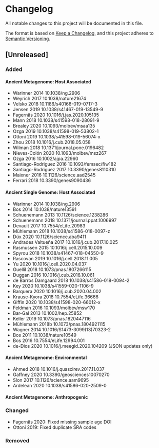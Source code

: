 # Changelog

All notable changes to this project will be documented in this file.

The format is based on [Keep a Changelog](https://keepachangelog.com/en/1.0.0/),
and this project adheres to [Semantic Versioning](https://semver.org/spec/v2.0.0.html).

## [Unreleased]

### Added

#### Ancient Metagenome: Host Associated

- Warinner 2014 10.1038/ng.2906
- Weyrich 2017 10.1038/nature21674
- Velsko 2018 10.1186/s40168-019-0717-3
- Jensen 2019 10.1038/s41467-019-13549-9
- Fagernäs 2020 10.1016/j.jas.2020.105135
- Mann 2018 10.1038/s41598-018-28091-9
- Brealey 2020 10.1093/molbev/msaa135
- Ozga 2019 10.1038/s41598-019-53802-1
- Ottoni 2019 10.1038/s41598-019-56074-x
- Zhou 2018 10.1016/j.cub.2018.05.058
- Wilman 2018 10.1371/journal.pone.0196482
- Nieves-Colón 2020 10.1093/molbev/msz267
- Ozga 2016 10.1002/ajpa.22960
- Santiago-Rodriguez 2016 10.1093/femsec/fiw182
- Santiago-Rodriguez 2017 10.3390/genes8110310
- Maixner 2016 10.1126/science.aad2545
- Ferrari 2018 10.3390/genes9090436

#### Ancient Single Genome: Host Associated

- Warinner 2014 10.1038/ng.2906
- Bos 2014 10.1038/nature13591
- Schuenemann 2013 10.1126/science.1238286
- Schuenemann 2018 10.1371/journal.ppat.1006997
- Devault 2017 10.7554/eLife.20983
- Mühlemann 2018 10.1038/s41586-018-0097-z
- Düx 2020 10.1126/science.aba9411
- Andrades Valtueña 2017 10.1016/j.cub.2017.10.025
- Rasmussen 2015 10.1016/j.cell.2015.10.009
- Spyrou 2018 10.1038/s41467-018-04550-9
- Rascovan 2019 10.1016/j.cell.2018.11.005
- Yu 2020 10.1016/j.cell.2020.04.037
- Guellil 2018 10.1073/pnas.1807266115
- Duggan 2016 10.1016/j.cub.2016.10.061
- de Barros Damgaard 2018 10.1038/s41586-018-0094-2
- Key 2020 10.1038/s41559-020-1106-9
- Barquera 2020 10.1016/j.cub.2020.04.002
- Krause-Kyora 2018 10.7554/eLife.36666
- Giffin 2020 10.1038/s41598-020-66012-x
- Feldman 2016 10.1093/molbev/msw170
- Bar-Gal 2013 10.1002/hep.25852
- Keller 2019 10.1073/pnas.1820447116
- Mühlemann 2018b 10.1073/pnas.1804921115
- Wagner 2014 10.1016/S1473-3099(13)70323-2
- Bos 2011 10.1038/nature10549
- Bos 2016 10.7554/eLife.12994.001
- de-Dios 2020 10.1016/j.meegid.2020.104209 (JSON updates only)

#### Ancient Metagenome: Environmental

- Ahmed 2018 10.1016/j.quascirev.2017.11.037
- Gaffney 2020 10.3390/geosciences10070270
- Slon 2017 10.1126/science.aam9695
- Ardelean 2020 10.1038/s41586-020-2509-0

#### Ancient Metagenome: Anthropogenic

### Changed

- Fagernäs 2020: Fixed missing sample age DOI
- Ottoni 2019: Fixed duplicate SRA codes

### Removed

